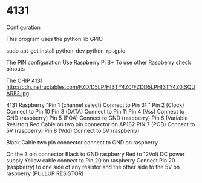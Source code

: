 # 4131
Configuration

This program uses the python lib GPIO

sudo apt-get install python-dev python-rpi.gpio

The PIN configuration
Use Raspberry Pi B+
To use other Raspberry check pinouts

The CHIP 4131
http://cdn.instructables.com/FZD/D5LP/HI3TY4Z0/FZDD5LPHI3TY4Z0.SQUARE2.jpg

4131						    		Raspberry
"Pin 1 (channel select)  Connect to 	Pin 31 "
Pin 2 (Clock)				    Connect to 	Pin 10
Pin 3 (DATA)				    Connect to 	Pin 11
Pin 4 (Vss)					    Connect to 	GND (raspberry)
Pin 5 (POA)					    Connect to 	GND (raspberry)
Pin 6 (Variable Resistor)	Red Cable on two pin connector on AP182
PIN 7 (POB)					    Connect to  5V (raspberry)
Pin 8 (Vdd)					    Connect to 	5V (raspberry)

Black Cable two pin connector connect to GND on raspberry.

On the 3 pin connector
Black to GND raspberry
Red to 12Volt DC power supply
Yellow cable connect to Pin 20 on raspberry
Connect Pin 20 (raspberry) to one side of any resistor and the other side to the 5V on raspberry (PULLUP RESISTOR)
